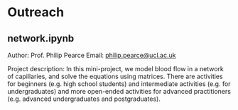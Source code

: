 # Outreach

## network.ipynb

Author: Prof. Philip Pearce
Email: philip.pearce@ucl.ac.uk

Project description: In this mini-project, we model blood flow in a network of capillaries, and solve the equations using matrices. There are activities for beginners (e.g. high school students) and intermediate activities (e.g. for undergraduates) and more open-ended activities for advanced practitioners (e.g. advanced undergraduates and postgraduates).

